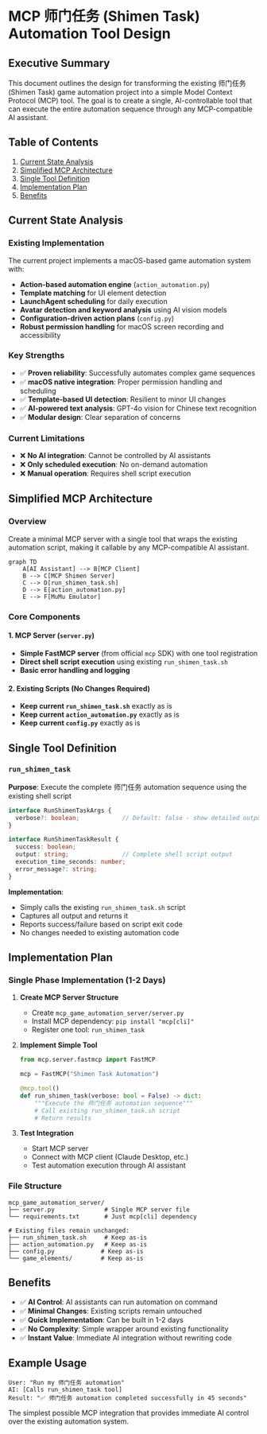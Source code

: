 # MCP 师门任务 (Shimen Task) Automation Tool Design

## Executive Summary

This document outlines the design for transforming the existing 师门任务 (Shimen Task) game automation project into a simple Model Context Protocol (MCP) tool. The goal is to create a single, AI-controllable tool that can execute the entire automation sequence through any MCP-compatible AI assistant.

## Table of Contents

1. [Current State Analysis](#current-state-analysis)
2. [Simplified MCP Architecture](#simplified-mcp-architecture)
3. [Single Tool Definition](#single-tool-definition)
4. [Implementation Plan](#implementation-plan)
5. [Benefits](#benefits)

## Current State Analysis

### Existing Implementation
The current project implements a macOS-based game automation system with:

- **Action-based automation engine** (`action_automation.py`)
- **Template matching** for UI element detection
- **LaunchAgent scheduling** for daily execution
- **Avatar detection and keyword analysis** using AI vision models
- **Configuration-driven action plans** (`config.py`)
- **Robust permission handling** for macOS screen recording and accessibility

### Key Strengths
- ✅ **Proven reliability**: Successfully automates complex game sequences
- ✅ **macOS native integration**: Proper permission handling and scheduling
- ✅ **Template-based UI detection**: Resilient to minor UI changes
- ✅ **AI-powered text analysis**: GPT-4o vision for Chinese text recognition
- ✅ **Modular design**: Clear separation of concerns

### Current Limitations
- ❌ **No AI integration**: Cannot be controlled by AI assistants
- ❌ **Only scheduled execution**: No on-demand automation
- ❌ **Manual operation**: Requires shell script execution

## Simplified MCP Architecture

### Overview
Create a minimal MCP server with a single tool that wraps the existing automation script, making it callable by any MCP-compatible AI assistant.

```mermaid
graph TD
    A[AI Assistant] --> B[MCP Client]
    B --> C[MCP Shimen Server]
    C --> D[run_shimen_task.sh]
    D --> E[action_automation.py]
    E --> F[MuMu Emulator]
```

### Core Components

#### 1. MCP Server (`server.py`)
- **Simple FastMCP server** (from official `mcp` SDK) with one tool registration
- **Direct shell script execution** using existing `run_shimen_task.sh`
- **Basic error handling and logging**

#### 2. Existing Scripts (No Changes Required)
- **Keep current `run_shimen_task.sh`** exactly as is
- **Keep current `action_automation.py`** exactly as is
- **Keep current `config.py`** exactly as is

## Single Tool Definition

### `run_shimen_task`
**Purpose**: Execute the complete 师门任务 automation sequence using the existing shell script

```typescript
interface RunShimenTaskArgs {
  verbose?: boolean;            // Default: false - show detailed output
}

interface RunShimenTaskResult {
  success: boolean;
  output: string;               // Complete shell script output
  execution_time_seconds: number;
  error_message?: string;
}
```

**Implementation**: 
- Simply calls the existing `run_shimen_task.sh` script
- Captures all output and returns it
- Reports success/failure based on script exit code
- No changes needed to existing automation code

## Implementation Plan

### Single Phase Implementation (1-2 Days)

1. **Create MCP Server Structure**
   - Create `mcp_game_automation_server/server.py`
   - Install MCP dependency: `pip install "mcp[cli]"`
   - Register one tool: `run_shimen_task`

2. **Implement Simple Tool**
   ```python
   from mcp.server.fastmcp import FastMCP
   
   mcp = FastMCP("Shimen Task Automation")
   
   @mcp.tool()
   def run_shimen_task(verbose: bool = False) -> dict:
       """Execute the 师门任务 automation sequence"""
       # Call existing run_shimen_task.sh script
       # Return results
   ```

3. **Test Integration**
   - Start MCP server
   - Connect with MCP client (Claude Desktop, etc.)
   - Test automation execution through AI assistant

### File Structure
```
mcp_game_automation_server/
├── server.py              # Single MCP server file
└── requirements.txt       # Just mcp[cli] dependency

# Existing files remain unchanged:
├── run_shimen_task.sh     # Keep as-is
├── action_automation.py   # Keep as-is  
├── config.py             # Keep as-is
└── game_elements/        # Keep as-is
```

## Benefits

- ✅ **AI Control**: AI assistants can run automation on command
- ✅ **Minimal Changes**: Existing scripts remain untouched
- ✅ **Quick Implementation**: Can be built in 1-2 days
- ✅ **No Complexity**: Simple wrapper around existing functionality
- ✅ **Instant Value**: Immediate AI integration without rewriting code

## Example Usage

```
User: "Run my 师门任务 automation"
AI: [Calls run_shimen_task tool]
Result: "✅ 师门任务 automation completed successfully in 45 seconds"
```

The simplest possible MCP integration that provides immediate AI control over the existing automation system. 